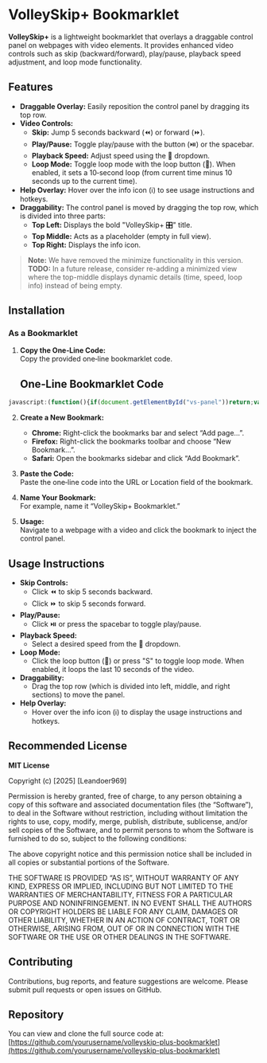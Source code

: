# VolleySkip+ Bookmarklet

**VolleySkip+** is a lightweight bookmarklet that overlays a draggable control panel on webpages with video elements. It provides enhanced video controls such as skip (backward/forward), play/pause, playback speed adjustment, and loop mode functionality.

## Features

- **Draggable Overlay:** Easily reposition the control panel by dragging its top row.
- **Video Controls:**
  - **Skip:** Jump 5 seconds backward (⏪) or forward (⏩).
  - **Play/Pause:** Toggle play/pause with the button (⏯️) or the spacebar.
  - **Playback Speed:** Adjust speed using the 🚀 dropdown.
  - **Loop Mode:** Toggle loop mode with the loop button (🔁). When enabled, it sets a 10‑second loop (from current time minus 10 seconds up to the current time).
- **Help Overlay:** Hover over the info icon (ℹ️) to see usage instructions and hotkeys.
- **Draggability:** The control panel is moved by dragging the top row, which is divided into three parts:
  - **Top Left:** Displays the bold "VolleySkip+ 🎛️" title.
  - **Top Middle:** Acts as a placeholder (empty in full view).
  - **Top Right:** Displays the info icon.

> **Note:** We have removed the minimize functionality in this version.  
> **TODO:** In a future release, consider re-adding a minimized view where the top-middle displays dynamic details (time, speed, loop info) instead of being empty.

## Installation

### As a Bookmarklet

1. **Copy the One‑Line Code:**  
   Copy the provided one‑line bookmarklet code.

   ## One‑Line Bookmarklet Code

```javascript
javascript:(function(){if(document.getElementById("vs-panel"))return;var s=document.createElement("style");s.textContent="/* TODO: Consider re-adding minimize functionality in the future. */ /* Panel container */#vs-panel{position:fixed;top:20px;left:20px;width:500px;background:rgba(10,10,10,0.9);color:#fff;font-family:sans-serif;border-radius:12px;padding:16px;z-index:9999;box-shadow:0%206px%2012px%20rgba(0,0,0,0.4);user-select:none;}#vs-full{width:100%;}#vs-top-row{display:flex;justify-content:space-between;align-items:center;cursor:move;}#vs-top-left{flex:0%200%20auto;}#vs-top-middle{flex:1;text-align:center;}#vs-top-right{flex:0%200%20auto;}#vs-title{font-weight:bold%20!important;}#vs-extra-controls{margin-top:8px;}#vs-live-info{display:flex;justify-content:space-between;align-items:center;margin-bottom:8px;}#vs-playback-controls%20button,#vs-loop{padding:4px%208px;border:none;border-radius:6px;background:#333;color:#fff;cursor:pointer;transition:transform%200.1s;}#vs-playback-controls%20button:hover,#vs-loop:hover{background:#555;transform:scale(1.1);}#vs-speed-control%20select{margin-left:4px;padding:4px%208px;border:none;border-radius:6px;background:#333;color:#fff;cursor:pointer;}.active-loop{background:green%20!important;}#vs-loop-settings-container{margin-top:8px;display:none;}#vs-loop-settings{border:1px%20solid%20#555;padding:4px;border-radius:8px;display:flex;justify-content:center;align-items:center;font-family:monospace;font-size:12px;}#vs-loop-settings%20button{margin:0%202px;padding:2px%206px;font-size:12px;}#vs-loop-settings%20span{margin:0%204px;}#vs-help-overlay{position:absolute;top:40px;right:20px;background:#f0f0f0;color:#000;padding:8px;border-radius:8px;box-shadow:0%202px%206px%20rgba(0,0,0,0.3);font-size:12px;display:none;z-index:10000;white-space:pre-line;}%22;document.head.appendChild(s);var%20panel=document.createElement(%22div%22);panel.id=%22vs-panel%22;panel.style.left=%2220px%22;panel.style.top=%2220px%22;panel.innerHTML=%60%3Cdiv%20id=%22vs-full%22%3E%3Cdiv%20id=%22vs-top-row%22%3E%3Cdiv%20id=%22vs-top-left%22%3E%3Cspan%20id=%22vs-title%22%3EVolleySkip+%20%F0%9F%8E%9B%EF%B8%8F%3C/span%3E%3C/div%3E%3Cdiv%20id=%22vs-top-middle%22%3E%3C/div%3E%3Cdiv%20id=%22vs-top-right%22%3E%3Cspan%20id=%22vs-info%22%3E%E2%84%B9%EF%B8%8F%3C/span%3E%3C/div%3E%3C/div%3E%3Cdiv%20id=%22vs-extra-controls%22%3E%3Cdiv%20id=%22vs-live-info%22%3E%3Cspan%20id=%22vs-current-time%22%3E%E2%8F%B1%EF%B8%8F%2000:00%3C/span%3E%3Cdiv%20id=%22vs-playback-controls%22%3E%3Cbutton%20id=%22vs-back%22%3E%E2%8F%AA%3C/button%3E%3Cbutton%20id=%22vs-play%22%3E%E2%8F%AF%EF%B8%8F%3C/button%3E%3Cbutton%20id=%22vs-forward%22%3E%E2%8F%A9%3C/button%3E%3C/div%3E%3Cdiv%20id=%22vs-speed-control%22%3E%3Cspan%3E%F0%9F%9A%80%3C/span%3E%3Cselect%20id=%22vs-speed%22%3E%3Coption%20value=\%220.5\%22%3E0.50x%3C/option%3E%3Coption%20value=\%220.75\%22%3E0.75x%3C/option%3E%3Coption%20value=\%221\%22%20selected%3E1.00x%3C/option%3E%3Coption%20value=\%221.25\%22%3E1.25x%3C/option%3E%3Coption%20value=\%221.5\%22%3E1.50x%3C/option%3E%3Coption%20value=\%222\%22%3E2.00x%3C/option%3E%3C/select%3E%3C/div%3E%3Cbutton%20id=%22vs-loop%22%20class=\%22loop-btn\%22%3E%F0%9F%94%81%3C/button%3E%3C/div%3E%3Cdiv%20id=%22vs-loop-settings-container%22%3E%3Cdiv%20id=%22vs-loop-settings%22%3E%3Cspan%20id=\%22vs-loop-start-label\%22%3E%F0%9F%85%B0%EF%B8%8F%3C/span%3E%3Cspan%20id=\%22vs-loop-start-time\%22%3E00:00%3C/span%3E%3Cbutton%20id=\%22vs-loop-start-dec\%22%3E-%3C/button%3E%3Cbutton%20id=\%22vs-loop-start-inc\%22%3E+%3C/button%3E%3Cspan%20id=\%22vs-loop-duration\%22%3E00s%3C/span%3E%3Cbutton%20id=\%22vs-loop-end-dec\%22%3E-%3C/button%3E%3Cbutton%20id=\%22vs-loop-end-inc\%22%3E+%3C/button%3E%3Cspan%20id=\%22vs-loop-end-time\%22%3E00:00%3C/span%3E%3Cspan%20id=\%22vs-loop-end-label\%22%3E%F0%9F%85%B1%EF%B8%8F%3C/span%3E%3C/div%3E%3C/div%3E%3C/div%3E%3C/div%3E%3Cdiv%20id=\%22vs-help-overlay\%22%3E%E2%84%B9%EF%B8%8F%20%20VolleySkip+%20Guide\n%E2%80%A2%20%E2%8F%AA%20/%20%E2%8F%A9%20%E2%80%93%20Skip%205s\n%E2%80%A2%20%E2%8F%AF%EF%B8%8F%20%E2%80%93%20Play/Pause\n%E2%80%A2%20%F0%9F%9A%80%20%E2%80%93%20Change%20playback%20speed\n%E2%80%A2%20%F0%9F%94%81%20%E2%80%93%20Toggle%20Loop%20Mode\n%20%20%20%E2%86%92%20When%20active,%20set%20loop%20A%20and%20B%20using%20[-][+]%20buttons\n%E2%80%A2%20Loop%20duration%20shows%20as%20[XXs]%20in%20middle\n%E2%80%A2%20%F0%9F%85%B0%EF%B8%8F%20and%20%F0%9F%85%B1%EF%B8%8F%20mark%20loop%20start%20and%20end\n%3C/div%3E%60;document.body.appendChild(panel);var%20infoIcon=document.getElementById(%22vs-info%22),backButton=document.getElementById(%22vs-back%22),playButton=document.getElementById(%22vs-play%22),forwardButton=document.getElementById(%22vs-forward%22),speedSelect=document.getElementById(%22vs-speed%22),loopButton=document.getElementById(%22vs-loop%22),currentTimeEl=document.getElementById(%22vs-current-time%22),helpOverlay=document.getElementById(%22vs-help-overlay%22);var%20dragging=false,offsetX=0,offsetY=0;document.getElementById(%22vs-top-row%22).addEventListener(%22mousedown%22,function(e){dragging=true;offsetX=e.clientX-panel.offsetLeft;offsetY=e.clientY-panel.offsetTop;});document.addEventListener(%22mousemove%22,function(e){if(dragging){panel.style.left=(e.clientX-offsetX)+%22px%22;panel.style.top=(e.clientY-offsetY)+%22px%22;}});document.addEventListener(%22mouseup%22,function(){dragging=false;});document.addEventListener(%22fullscreenchange%22,function(){if(document.fullscreenElement){document.fullscreenElement.appendChild(panel);}else{document.body.appendChild(panel);}});var%20video=null;function%20findVideo(){video=document.querySelector(%22video%22);}setInterval(findVideo,500);function%20formatTime(t){var%20m=Math.floor(t/60),s=Math.floor(t%2560);return%20(m%3C10?%220%22:%22%22)+m+%22:%22+(s%3C10?%220%22:%22%22)+s;}function%20formatSec(sec){sec=Math.floor(sec);return%20(sec%3C10?%220%22:%22%22)+sec+%22s%22;}var%20loopActive=false,lStart=0,lEnd=0;function%20updateLiveInfo(){if(!video)return;currentTimeEl.textContent=%22%E2%8F%B1%EF%B8%8F%20%22+formatTime(video.currentTime);speedSelect.value=video.playbackRate;if(loopActive){loopButton.classList.add(%22active-loop%22);document.getElementById(%22vs-loop-settings-container%22).style.display=%22block%22;document.getElementById(%22vs-loop-start-time%22).textContent=formatTime(lStart);document.getElementById(%22vs-loop-end-time%22).textContent=formatTime(lEnd);document.getElementById(%22vs-loop-duration%22).textContent=formatSec(lEnd-lStart);}else{loopButton.classList.remove(%22active-loop%22);document.getElementById(%22vs-loop-settings-container%22).style.display=%22none%22;}}setInterval(updateLiveInfo,500);setInterval(function(){if(loopActive&&video&&video.currentTime%3ElEnd)video.currentTime=lStart;},300);backButton.addEventListener(%22click%22,function(){if(video)video.currentTime-=5;});forwardButton.addEventListener(%22click%22,function(){if(video)video.currentTime+=5;});playButton.addEventListener(%22click%22,function(){if(video){video.paused?video.play():video.pause();}});speedSelect.addEventListener(%22change%22,function(e){if(video)video.playbackRate=parseFloat(e.target.value);});function%20toggleLoop(){if(!video)return;loopActive=!loopActive;if(loopActive){lEnd=video.currentTime;lStart=Math.max(0,video.currentTime-10);}updateLiveInfo();}loopButton.addEventListener(%22click%22,toggleLoop);document.addEventListener(%22keydown%22,function(e){if(!video||%22INPUT%20SELECT%20TEXTAREA%22.includes(e.target.tagName))return;switch(e.key){case%20%22ArrowLeft%22:video.currentTime-=5;break;case%20%22ArrowRight%22:video.currentTime+=5;break;case%20%22ArrowUp%22:video.playbackRate=Math.min(3,video.playbackRate+0.25);break;case%20%22ArrowDown%22:video.playbackRate=Math.max(0.25,video.playbackRate-0.25);break;case%20%22%20%22:video.paused?video.play():video.pause();break;case%20%22s%22:case%20%22S%22:toggleLoop();break;case%20%22a%22:case%20%22A%22:if(video)lStart=video.currentTime;break;case%20%22b%22:case%20%22B%22:if(video)lEnd=video.currentTime;break;case%20%22q%22:case%20%22Q%22:lStart=Math.max(0,lStart-1);break;case%20%22w%22:case%20%22W%22:lStart=Math.min(lEnd-1,lStart+1);break;case%20%22o%22:case%20%22O%22:lEnd=Math.max(lStart+1,lEnd-1);break;case%20%22p%22:case%20%22P%22:lEnd=lEnd+1;break;case%20%22z%22:case%20%22Z%22:if(video)video.currentTime=lStart;break;case%20%22r%22:case%20%22R%22:if(video){video.currentTime=lStart;video.play();}break;}updateLiveInfo();});infoIcon.addEventListener(%22mouseenter%22,function(){helpOverlay.style.display=%22block%22;});infoIcon.addEventListener(%22mouseleave%22,function(){helpOverlay.style.display=%22none%22;});})();
```

2. **Create a New Bookmark:**
   - **Chrome:** Right-click the bookmarks bar and select “Add page…”.
   - **Firefox:** Right-click the bookmarks toolbar and choose “New Bookmark…”.
   - **Safari:** Open the bookmarks sidebar and click “Add Bookmark”.

3. **Paste the Code:**  
   Paste the one‑line code into the URL or Location field of the bookmark.

4. **Name Your Bookmark:**  
   For example, name it “VolleySkip+ Bookmarklet.”

5. **Usage:**  
   Navigate to a webpage with a video and click the bookmark to inject the control panel.

## Usage Instructions

- **Skip Controls:**  
  - Click ⏪ to skip 5 seconds backward.
  - Click ⏩ to skip 5 seconds forward.
- **Play/Pause:**  
  - Click ⏯️ or press the spacebar to toggle play/pause.
- **Playback Speed:**  
  - Select a desired speed from the 🚀 dropdown.
- **Loop Mode:**  
  - Click the loop button (🔁) or press "S" to toggle loop mode. When enabled, it loops the last 10 seconds of the video.
- **Draggability:**  
  - Drag the top row (which is divided into left, middle, and right sections) to move the panel.
- **Help Overlay:**  
  - Hover over the info icon (ℹ️) to display the usage instructions and hotkeys.

## Recommended License

**MIT License**

Copyright (c) [2025] [Leandoer969]

Permission is hereby granted, free of charge, to any person obtaining a copy
of this software and associated documentation files (the “Software”), to deal
in the Software without restriction, including without limitation the rights
to use, copy, modify, merge, publish, distribute, sublicense, and/or sell
copies of the Software, and to permit persons to whom the Software is
furnished to do so, subject to the following conditions:

The above copyright notice and this permission notice shall be included in all
copies or substantial portions of the Software.

THE SOFTWARE IS PROVIDED “AS IS”, WITHOUT WARRANTY OF ANY KIND, EXPRESS OR
IMPLIED, INCLUDING BUT NOT LIMITED TO THE WARRANTIES OF MERCHANTABILITY,
FITNESS FOR A PARTICULAR PURPOSE AND NONINFRINGEMENT. IN NO EVENT SHALL THE
AUTHORS OR COPYRIGHT HOLDERS BE LIABLE FOR ANY CLAIM, DAMAGES OR OTHER
LIABILITY, WHETHER IN AN ACTION OF CONTRACT, TORT OR OTHERWISE, ARISING FROM,
OUT OF OR IN CONNECTION WITH THE SOFTWARE OR THE USE OR OTHER DEALINGS IN THE
SOFTWARE.

## Contributing

Contributions, bug reports, and feature suggestions are welcome. Please submit pull requests or open issues on GitHub.

## Repository

You can view and clone the full source code at:  
[https://github.com/yourusername/volleyskip-plus-bookmarklet](https://github.com/yourusername/volleyskip-plus-bookmarklet)
